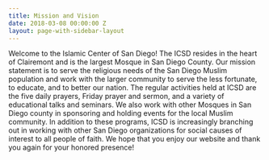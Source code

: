 ```yaml
---
title: Mission and Vision
date: 2018-03-08 00:00:00 Z
layout: page-with-sidebar-layout
---
```


Welcome to the Islamic Center of San Diego! The ICSD resides in the heart of Clairemont and is the largest Mosque in San Diego County. Our mission statement is to serve the religious needs of the San Diego Muslim population and work with the larger community to serve the less fortunate, to educate, and to better our nation. The regular activities held at ICSD are the five daily prayers, Friday prayer and sermon, and a variety of educational talks and seminars. We also work with other Mosques in San Diego county in sponsoring and holding events for the local Muslim community. In addition to these programs, ICSD is increasingly branching out in working with other San Diego organizations for social causes of interest to all people of faith. We hope that you enjoy our website and thank you again for your honored presence!